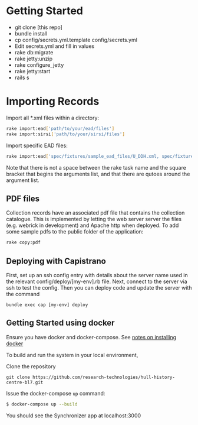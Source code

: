 # Getting Started

* git clone [this repo]
* bundle install
* cp config/secrets.yml.template config/secrets.yml
* Edit secrets.yml and fill in values
* rake db:migrate
* rake jetty:unzip
* rake configure\_jetty
* rake jetty:start
* rails s

# Importing Records

Import all \*.xml files within a directory:

```bash
rake import:ead['path/to/your/ead/files']
rake import:sirsi['path/to/your/sirsi/files']
```

Import specific EAD files:

```bash
rake import:ead['spec/fixtures/sample_ead_files/U_DDH.xml, spec/fixtures/sample_ead_files/U_DAR.xml']
```

Note that there is not a space between the rake task name and the square bracket that begins the arguments list, and that there are qutoes around the argument list.


## PDF files
Collection records have an associated pdf file that contains the collection catalogue.  This is implemented by letting the web server server the files (e.g. webrick in development) and Apache http when deployed.  To add some sample pdfs to the public folder of the application: 

```bash
rake copy:pdf
```

## Deploying with Capistrano

First, set up an ssh config entry with details about the server name used in the relevant config/deploy/[my-env].rb file.
Next, connect to the server via ssh to test the config.
Then you can deploy code and update the server with the command 
```
bundle exec cap [my-env] deploy
```

## Getting Started using docker

Ensure you have docker and docker-compose. See [notes on installing docker](https://github.com/research-technologies/hull_synchronizer/wiki/Notes-on-installing-docker)

To build and run the system in your local environment,

Clone the repository
```
git clone https://github.com/research-technologies/hull-history-centre-bl7.git
```

Issue the docker-compose `up` command:
```bash
$ docker-compose up --build
```
You should see the Synchronizer app at localhost:3000
